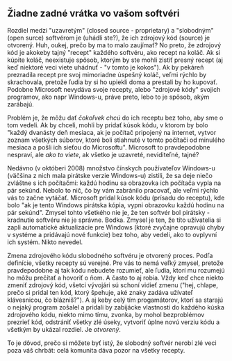 ﻿<?php require("../../entete.php"); ?> <?php require("../../base.php"); ?> <?php require("../../fonctions.php"); ?>

<div id="corps">

<h2>Žiadne zadné vrátka vo vašom softvéri</h2>

Rozdiel medzi "uzavretým" (closed source - proprietary) a "slobodným" (open surce) softvérom je (uhádli ste?), že ich zdrojový kód (source) je otvorený. Huh, oukej, prečo by ma to malo zaujímať? No preto, že zdrojový kód je akokeby tajný "recept" každého softvéru, ako recept na koláč. Ak si kúpite koláč, neexistuje spôsob, ktorým by ste mohli zistiť presný recept (aj keď niektoré veci viete uhádnuť -  "v tomto je kokos"). Ak by pekáreň prezradila recept pre svoj mimoriadne úspešný koláč, veľmi rýchlo by skrachovala, pretože ľudia by si ho upiekli doma a prestali by ho kupovať. Podobne Microsoft nevydáva svoje recepty, alebo "zdrojové kódy" svojich programov, ako napr Windows-u, práve preto, lebo to je spôsob, akým zarábajú.

Problém je, že môžu dať <i>čokoľvek chcú</i> do ich receptu bez toho, aby sme o tom vedeli. Ak by chceli, mohli by pridať kúsok kódu, v ktorom by bolo 
"každý dvanásty deň mesiaca, ak je počítač pripojený na internet, vytvor zoznam všetkých súborov, ktoré boli stiahnuté v tomto počítači od minulého mesiaca a pošli ich sieťou do Microsoftu". Microsoft  to pravdepodobne nespraví, ale <i>ako to viete</i>, ak všetko je uzavreté, neviditeľné, tajné?

Nedávno (v októberi 2008) množstvo čínskych používateľov Windows-u 
(väčšina z nich mala pirátske verzie Windows-u) zistili, že sa deje niečo zvláštne s ich počítačmi: každú hodinu sa obrazovka ich počítača vypla na pár sekúnd. Nebolo to nič, čo by vám zabránilo pracovať, ale veľmi rýchlo vás to začne vytáčať. Microsoft pridal kúsok kódu (prísadu do receptu), kde bolo "ak je tento Windows pirátska kópia, vypni obrazovku každú hodinu na pár sekúnd". Zmysel tohto všetkého nie je, že ten softvér bol pirátsky -  kradnutie softvéru nie je správne. Bodka. Zmysel je ten, že títo užívatelia si zapli automatické aktualizácie pre Windows (ktoré zvyčajne opravujú chyby v systéme a pridávajú nové funkcie) bez toho, aby vedeli, ako to ovplyvní ich systém. Nikto nevedel.

Zmena zdrojového kódu slobodného softvéru je otvorený proces. Podľa definície, všetky recepty sú verejné. Pre vás to nemá veľký zmysel, pretože pravdepodobne aj tak kódu nebudete rozumieť, ale ľudia, ktorí mu rozumejú ho môžu prečítať a hovoriť o ňom. A často to aj robia. Vždy keď chce niekto zmeniť zdrojový kód, všetci vývojári sú schoní vidieť zmenu ("hej, chlape, prečo si pridal ten kód, ktorý špehuje, aké znaky zadáva užívateľ klávesnicou, čo blázniš?"). A aj keby celý tím progamátorov, ktorí sa starajú o nejaký program zošalel a pridali by zabijácke vlastnosti do každého kúska zdrojového kódu, niekto mimo tímu, zvonka, by mohol bezproblémov prezrieť kód, odstrániť všetky zlé úseky, vytvoriť úplne novú verziu kódu a všetkým by ukázal rozdiel.  Je <i>otvorený</i>.

To je dôvod, prečo si môžete byť istý, že slobodný softvér nerobí zlé veci poza váš chrbát: celá komunita dáva pozor na všetky recepty.

</div>


